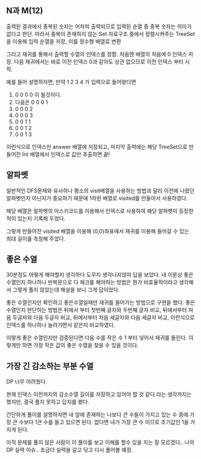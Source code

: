 ## N과 M(12)

출력된 결과에서 중복된 숫자는 어차피 출력되므로 입력된 순열 중 중복 숫자는 의미가 없다고 판단.
따라서 중복이 존재하지 않는 Set 자료구조 중에서 정렬시켜주는 TreeSet을 이용해 입력 순열을 저장, 이를 정수형 배열로 변환

그리고 재귀를 통해서 출력할 수열의 인덱스를 정함.
처음엔 배열의 처음에 0 인덱스 저장.
다음 재귀에서는 바로 이전 인덱스 0과 같아도 상관 없으므로 이전 인덱스 부터 시작.

예를 들어 설명하자면,
만약 1 2 3 4 가 입력으로 들어왔다면
1. 0 0 0 0 이 될것이다.
2. 다음은 0 0 0 1
3. 0 0 0 2
4. 0 0 0 3
5. 0 0 1 1
6. 0 0 1 2
7. 0 0 1 3


이런식으로 인덱스만 answer 배열에 저장되고, 마지막 출력에는 해당 TreeSet으로 만들어진 Int 배열에서 인덱스로 값만 추출하면 끝!

## 알파벳

일반적인 DFS문제와 유사하나 평소의 visit배열을 사용하는 방법과 달리 이전에 나왔던 알파벳인지 아닌지가 중요하기 때문에
1차원 배열로 visited를 만들어서 사용하였다.

해당 배열은 알파벳의 아스키코드를 이용해서 인덱스로 사용하여 해당 알파벳이 등장한 적이 있는지 기록해 두었다.

그렇게 만들어진 visited 배열을 이용해 (0,0)좌표에서 재귀를 이용해 들어갈 수 있는 최대 길이를 측정해 주었다.

## 좋은 수열

30분정도 어떻게 해야할지 생각하다 도무지 생각나지않아 답을 보았다.
내 이론상 좋은 수열인지 하나하나 반복문으로 다 체크를 해야하는 방법은
뭔가 비효율적이라고 생각해서 그렇게 풀지 않았는데 해설을 보니 그게 답이었다.

좋은 수열인지만 확인하고 좋은수열일때만 재귀를 들어가는 방법으로 구현을 했다.
좋은 수열인지 판단하는 방법은 뒤에서 부터 첫번째 글자와 두번째 글자 비교,
뒤에서부터 처음 두글자와 다음 두글자 비교, 뒤에서부터 처음 세글자와 다음 세글자 비교,
이런식으로 인덱스를 하나하나 늘려가면서 같은지 비교하였다.

이렇게 좋은 수열인지만 검증된다면 다음 수를 작은 수 1 부터 넣어서 재귀를 돌린다.
이렇게만 하면 가장 작은 값의 좋은 수열을 찾을 수 있을 것이다.


## 가장 긴 감소하는 부분 수열

DP 너무 어려웠다.

현재 인덱스 이전까지의 감소수열 길이를 저장하고 있어야 할 것 같다 라는 생각까지는 했지만,
결국 풀지 못하고 답지를 봤다.

간단하게 풀이를 설명하자면 내 앞에 존재하는 나보다 큰 수들이 가지고 있는 수 중에 가장 큰 수보다 1큰 수를 들고 있으면 된다.
없다면 내가 가장 큰 수 이므로 초기값인 1을 가지게 된다.

아직 문제를 풀지 않은 사람이 이 풀이를 보고 이해를 할수 있을 지는 잘 모르겠다..
나의 DP 실력 이슈.. 조금더 실력을 갈고 닦고 다시 풀어볼 예정.
